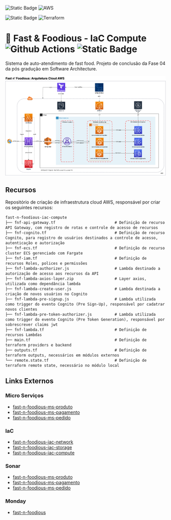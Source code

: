 ![Static Badge](https://img.shields.io/badge/cloud-black?style=for-the-badge) ![AWS](https://img.shields.io/badge/AWS-%23FF9900.svg?style=for-the-badge&logo=amazon-aws&logoColor=white)

![Static Badge](https://img.shields.io/badge/IaC-black?style=for-the-badge) ![Terraform](https://img.shields.io/badge/terraform-%235835CC.svg?style=for-the-badge&logo=terraform&logoColor=white)

# 🍔 Fast & Foodious - IaC Compute ![Github Actions](https://github.com/rodrigo-ottero/fast-n-foodious-iac-compute/actions/workflows/fnf-pipeline.yml/badge.svg?branch=main) ![Static Badge](https://img.shields.io/badge/v2.0.0-version?logo=&color=%232496ED&labelColor=white&label=fast-n-foodious-iac-compute)
Sistema de auto-atendimento de fast food. Projeto de conclusão da Fase 04 da pós gradução em Software Architecture.

![fast-n-foodious-aws](fast-n-foodious-aws.png)


## Recursos
Repositório de criação de infraestrutura cloud AWS, responsável por criar os seguintes recursos:

```
fast-n-foodious-iac-compute
├── fnf-api-gateway.tf                          # Definição de recurso API Gateway, com registro de rotas e controle de acesso de recursos
├── fnf-cognito.tf                              # Definição de recurso Cognito, para registro de usuários destinados a controle de acesso, autenticação e autorização
├── fnf-ecs.tf                                  # Definição de recurso cluster ECS gerenciado com Fargate
├── fnf-iam.tf                                  # Definição de recursos Roles, polices e permissões
├── fnf-lambda-authorizer.js                    # Lambda destinado a autorização de acesso aos recursos da API
├── fnf-lambda-axios-layer.zip                  # Layer axios, utilizada como dependância lambda
├── fnf-lambda-create-user.js                   # Lambda destinada a criação de novos usuários no Cognito
├── fnf-lambda-pre-signup.js                    # Lambda utilizada como trigger do evento Cognito (Pre Sign-Up), responsável por cadatrar novos clientes
├── fnf-lambda-pre-token-authorizer.js          # Lambda utilizada como trigger do evento Cognito (Pre Token Generation), responsável por sobrescrever claims jwt
├── fnf-lambda.tf                               # Definição de recursos Lambdas
├── main.tf                                     # Definição de terraform providers e backend 
├── outputs.tf                                  # Definição de terraform outputs, necessários em módulos externos
└── remote.state.tf                             # Definição de terraform remote state, necessário no módulo local
```

## Links Externos
### Micro Serviços
- [fast-n-foodious-ms-produto](https://github.com/rodrigo-ottero/fast-n-foodious-ms-produto)
- [fast-n-foodious-ms-pagamento](https://github.com/rodrigo-ottero/fast-n-foodious-ms-pagamento)
- [fast-n-foodious-ms-pedido](https://github.com/rodrigo-ottero/fast-n-foodious-ms-pedido)

### IaC
- [fast-n-foodious-iac-network](https://github.com/rodrigo-ottero/fast-n-foodious-iac-network)
- [fast-n-foodious-iac-storage](https://github.com/rodrigo-ottero/fast-n-foodious-iac-storage)
- [fast-n-foodious-iac-compute](https://github.com/rodrigo-ottero/fast-n-foodious-iac-compute)

### Sonar
- [fast-n-foodious-ms-produto](https://sonarcloud.io/summary/overall?id=fast-n-foodious-org_ms-produto)
- [fast-n-foodious-ms-pagamento](https://sonarcloud.io/summary/overall?id=fast-n-foodious-org_fast-n-foodious-ms-pagamento)
- [fast-n-foodious-ms-pedido](https://sonarcloud.io/summary/overall?id=fast-n-foodious-org_fast-n-foodious-ms-pedido)

### Monday
- [fast-n-foodious](https://fast-n-foodious.monday.com/workspaces/4361241)